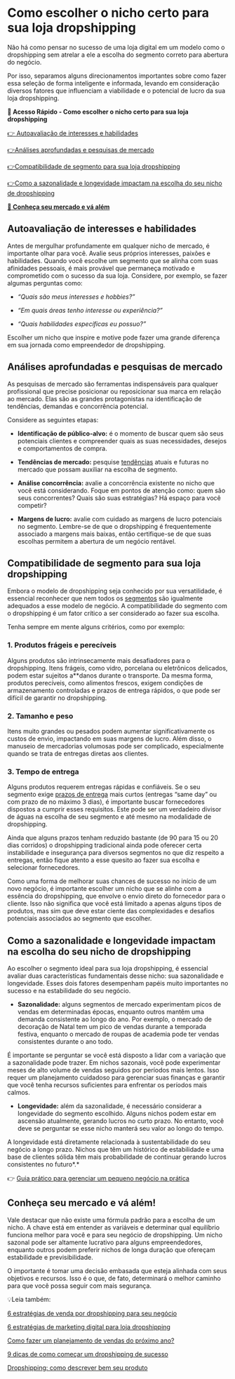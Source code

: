 # Como escolher o nicho certo para sua loja dropshipping

Não há como pensar no sucesso de uma loja digital em um modelo como o dropshipping sem atrelar a ele a escolha do segmento correto para abertura do negócio.

Por isso, separamos alguns direcionamentos importantes sobre como fazer essa seleção de forma inteligente e informada, levando em consideração diversos fatores que influenciam a viabilidade e o potencial de lucro da sua loja dropshipping.

**💙 Acesso Rápido - Como escolher o nicho certo para sua loja dropshipping**

[👉 Autoavaliação de interesses e habilidades](#A)

[](#B)[👉](#A)[Análises aprofundadas e pesquisas de mercado](#B)

[](#C)[👉](#A)[Compatibilidade de segmento para sua loja dropshipping](#C)

[](#D)[👉](#A)[Como a sazonalidade e longevidade impactam na escolha do seu nicho de dropshipping](#D)

**[💙 Conheça seu mercado e vá além](#E)**

[](#)
## **Autoavaliação de interesses e habilidades**

Antes de mergulhar profundamente em qualquer nicho de mercado, é importante olhar para você. Avalie seus próprios interesses, paixões e habilidades. Quando você escolhe um segmento que se alinha com suas afinidades pessoais, é mais provável que permaneça motivado e comprometido com o sucesso da sua loja. Considere, por exemplo, se fazer algumas perguntas como:

- *“Quais são meus interesses e hobbies?”*

- *“Em quais áreas tenho interesse ou experiência?”*

- *“Quais habilidades específicas eu possuo?”*

Escolher um nicho que inspire e motive pode fazer uma grande diferença em sua jornada como empreendedor de dropshipping.

[](#)
## **Análises aprofundadas e pesquisas de mercado**

As pesquisas de mercado são ferramentas indispensáveis para qualquer profissional que precise posicionar ou reposicionar sua marca em relação ao mercado. Elas são as grandes protagonistas na identificação de tendências, demandas e concorrência potencial.

Considere as seguintes etapas:

- **Identificação de público-alvo:** é o momento de buscar quem são seus potenciais clientes e compreender quais as suas necessidades, desejos e comportamentos de compra.

- **Tendências de mercado:** pesquise [tendências](https://meubolso.mercadopago.com.br/tendencias-e-oportunidades-de-nichos-mercado-de-dropshipping) atuais e futuras no mercado que possam auxiliar na escolha de segmento.

- **Análise concorrência:** avalie a concorrência existente no nicho que você está considerando. Foque em pontos de atenção como: quem são seus concorrentes? Quais são suas estratégias? Há espaço para você competir?

- **Margens de lucro:** avalie com cuidado as margens de lucro potenciais no segmento. Lembre-se de que o dropshipping é frequentemente associado a margens mais baixas, então certifique-se de que suas escolhas permitem a abertura de um negócio rentável.

[](#)
## 

## **Compatibilidade de segmento para sua loja dropshipping**

Embora o modelo de dropshipping seja conhecido por sua versatilidade, é essencial reconhecer que nem todos os [segmentos](https://meubolso.mercadopago.com.br/eletronicos-solucoes-para-um-dos-segmentos-que-mais-cresce-em-vendas-on-line) são igualmente adequados a esse modelo de negócio. A compatibilidade do segmento com o dropshipping é um fator crítico a ser considerado ao fazer sua escolha.

Tenha sempre em mente alguns critérios, como por exemplo:

### **1. Produtos frágeis e perecíveis**

Alguns produtos são intrinsecamente mais desafiadores para o dropshipping. Itens frágeis, como vidro, porcelana ou eletrônicos delicados, podem estar sujeitos a**danos durante o transporte. Da mesma forma, produtos perecíveis, como alimentos frescos, exigem condições de armazenamento controladas e prazos de entrega rápidos, o que pode ser difícil de garantir no dropshipping.

### **2.** Tamanho e peso

Itens muito grandes ou pesados podem aumentar significativamente os custos de envio, impactando em suas margens de lucro. Além disso, o manuseio de mercadorias volumosas pode ser complicado, especialmente quando se trata de entregas diretas aos clientes.

### **3. Tempo de entrega**

Alguns produtos requerem entregas rápidas e confiáveis. Se o seu segmento exige [prazos de entrega](https://meubolso.mercadopago.com.br/por-que-o-prazo-de-entrega-e-tao-importante-no-dropshipping) mais curtos (entregas “same day” ou com prazo de no máximo 3 dias), é importante buscar fornecedores dispostos a cumprir esses requisitos. Este pode ser um verdadeiro divisor de águas na escolha de seu segmento e até mesmo na modalidade de dropshipping.

Ainda que alguns prazos tenham reduzido bastante (de 90 para 15 ou 20 dias corridos) o dropshipping tradicional ainda pode oferecer certa instabilidade e insegurança para diversos segmentos no que diz respeito a entregas, então fique atento a esse quesito ao fazer sua escolha e selecionar fornecedores.

Como uma forma de melhorar suas chances de sucesso no início de um novo negócio, é importante escolher um nicho que se alinhe com a essência do dropshipping, que envolve o envio direto do fornecedor para o cliente. Isso não significa que você está limitado a apenas alguns tipos de produtos, mas sim que deve estar ciente das complexidades e desafios potenciais associados ao segmento que escolher.

[](#)
## **Como a sazonalidade e longevidade impactam na escolha do seu nicho de dropshipping**

Ao escolher o segmento ideal para sua loja dropshipping, é essencial avaliar duas características fundamentais desse nicho: sua sazonalidade e longevidade. Esses dois fatores desempenham papéis muito importantes no sucesso e na estabilidade do seu negócio.

- **Sazonalidade:** alguns segmentos de mercado experimentam picos de vendas em determinadas épocas, enquanto outros mantêm uma demanda consistente ao longo do ano. Por exemplo, o mercado de decoração de Natal tem um pico de vendas durante a temporada festiva, enquanto o mercado de roupas de academia pode ter vendas consistentes durante o ano todo. 

É importante se perguntar se você está disposto a lidar com a variação que a sazonalidade pode trazer. Em nichos sazonais, você pode experimentar meses de alto volume de vendas seguidos por períodos mais lentos. Isso requer um planejamento cuidadoso para gerenciar suas finanças e garantir que você tenha recursos suficientes para enfrentar os períodos mais calmos.

- **Longevidade:** além da sazonalidade, é necessário considerar a longevidade do segmento escolhido. Alguns nichos podem estar em ascensão atualmente, gerando lucros no curto prazo. No entanto, você deve se perguntar se esse nicho manterá seu valor ao longo do tempo. 

A longevidade está diretamente relacionada à sustentabilidade do seu negócio a longo prazo. Nichos que têm um histórico de estabilidade e uma base de clientes sólida têm mais probabilidade de continuar gerando lucros consistentes no futuro*.*

👉 [Guia prático para gerenciar um pequeno negócio na prática](https://meubolso.mercadopago.com.br/guia-completo-para-gerenciar-um-pequeno-negocio)

[](#)
## **Conheça seu mercado e vá além!**

Vale destacar que não existe uma fórmula padrão para a escolha de um nicho. A chave está em entender as variáveis e determinar qual equilíbrio funciona melhor para você e para seu negócio de dropshipping. Um nicho sazonal pode ser altamente lucrativo para alguns empreendedores, enquanto outros podem preferir nichos de longa duração que ofereçam estabilidade e previsibilidade.

O importante é tomar uma decisão embasada que esteja alinhada com seus objetivos e recursos. Isso é o que, de fato, determinará o melhor caminho para que você possa seguir com mais segurança.

💡Leia também:

[6 estratégias de venda por dropshipping para seu negócio](https://meubolso.mercadopago.com.br/conheca-estrategias-de-venda-por-dropshipping)

[6 estratégias de marketing digital para loja dropshipping](https://meubolso.mercadopago.com.br/estrategias-de-marketing-dropshipping)

[Como fazer um planejamento de vendas do próximo ano?](https://meubolso.mercadopago.com.br/faca-seu-planejamento-de-vendas-do-proximo-ano)

[9 dicas de como começar um dropshipping de sucesso](https://meubolso.mercadopago.com.br/9-dicas-de-como-comecar-um-dropshipping-de-sucesso/)

[Dropshipping: como descrever bem seu produto](https://meubolso.mercadopago.com.br/dropshipping-como-descrever-bem-seu-produto)